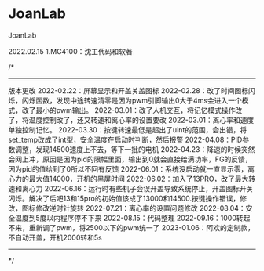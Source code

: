 # JoanLab
 JoanLab

2022.02.15
1.MC4100：沈工代码和软著

/*
*****************************************************************
版本更改
2022-02.22：屏幕显示和开盖关盖图标
2022-02.28：改了时间图标闪烁，闪烁函数，发现中途转速清零是因为pwm引脚输出0大于4ms会进入一个模式，改了最小的pwm输出。
2022-03.01：改了人机交互，将记忆模式操作改了，将温度控制改了，还又转速和离心率的设置要改
2022-03.01：离心率和速度单独控制记忆。
2022-03.30：按键转速最低是超出了uint的范围，会出错，将set_temp改成了int型，安全温度在启动时判断，然后报警
2022-04.08：PID参数调整，发现14500速度上不去，等下一批的电机
2022-04.23：降速的时候突然会网上冲，原因是因为pid的限幅里面，输出到0就会直接给满功率，FG的反馈，因为pid的值给到了0所以不回有反馈
2022-06.01：系统没启动就一直显示零，离心力的最大值14000，开机的黑屏时间
2022-06.02：加入了13PRO，改了最大转速和离心力
2022-06.16：运行时有些机子会误开盖导致系统停止，开盖图标开关闪烁。解决了后吧13和15pro的初始值该成了13000和14500.按键操作错误，修改，图标修改逆时针旋转
2022-07.21：离心率的设置问题修改
2022-08.04：安全温度到5度以内程序停不下来
2022-08.15：代码整理
2022-09.16：1000转起不来，重新调了pwm，将2500以下的pwm统一了
2023-01.06：阿欢的定制款，不自动开盖，开机2000转和5s
*****************************************************************
*/